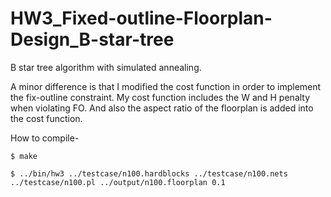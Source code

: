 # HW3_Fixed-outline-Floorplan-Design_B-star-tree

B star tree algorithm with simulated annealing.<br> 

A minor difference is that I modified the cost function in order to implement the fix-outline constraint. My cost function includes the W and H penalty when violating FO. And also the aspect ratio of the floorplan is added into the cost function.

How to compile-
```
$ make
```
```
$ ../bin/hw3 ../testcase/n100.hardblocks ../testcase/n100.nets ../testcase/n100.pl ../output/n100.floorplan 0.1
```
